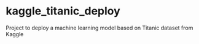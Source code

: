 # kaggle_titanic_deploy
Project to deploy a machine learning model based on Titanic dataset from Kaggle
